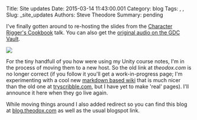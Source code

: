 Title: Site updates
Date: 2015-03-14 11:43:00.001
Category: blog
Tags: , , 
Slug: _site_updates
Authors: Steve Theodore
Summary: pending

I've finally gotten around to re-hosting the slides from the [Character Rigger's Cookbook](http://theodox.github.io/#!cookbook/index.md) talk.  You can also get the [original audio on the GDC Vault](http://www.gdcvault.com/search.php#&category=free&firstfocus=&keyword=character+rigging%2Bbest%2Bpractices&conference_id=).  
  


[![](https://dl.dropboxusercontent.com/u/2977490/presentations/cookbook/img5.jpg)](https://dl.dropboxusercontent.com/u/2977490/presentations/cookbook/img5.jpg)

  
  
For the tiny handfull of you how were using my Unity course notes, I'm in the process of moving them to a new host.  So the old link at _theodox.com_ is no longer correct (if you follow it you'll get a work-in-progress page; I'm experimenting with a cool new [markdown based wiki](http://dynalon.github.io/mdwiki/#!index.md) that is much nicer than the old one at [tryscribble.com](http://tryscribble.com/), but I have yet to make 'real' pages).  I'll announce it here when they go live again.  


  
While moving things around I also added redirect so you can find this blog at [blog.theodox.com](http://blog.theodox.com/) as well as the usual blogspot link. 

  


